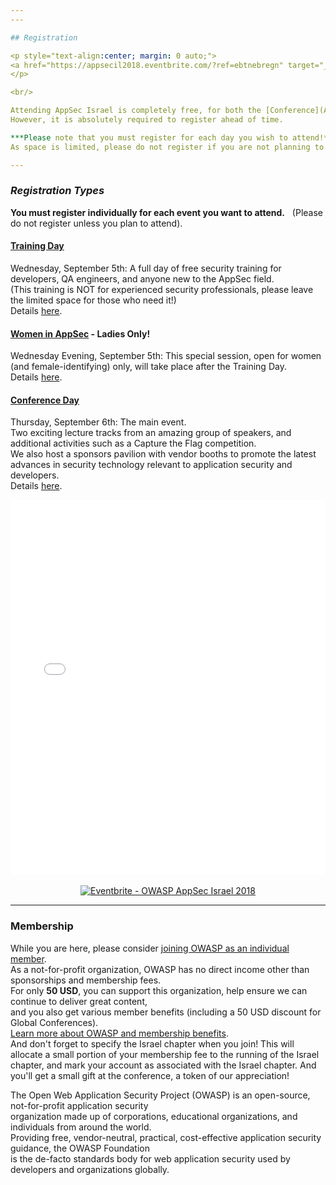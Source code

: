 ```yaml
---
---

## Registration 

<p style="text-align:center; margin: 0 auto;">
<a href="https://appsecil2018.eventbrite.com/?ref=ebtnebregn" target="_blank"><img src="https://www.eventbrite.com/custombutton?eid=47757880105" alt="Eventbrite - OWASP AppSec Israel 2018" /></a>
</p> 

<br/> 

Attending AppSec Israel is completely free, for both the [Conference](Agenda) and the [Training](Training).   
However, it is absolutely required to register ahead of time.   

***Please note that you must register for each day you wish to attend!***  
As space is limited, please do not register if you are not planning to attend, and don't register yourself multiple times.

---
```


### ***Registration Types*** 
**You must register individually for each event you want to attend.**   
(Please do not register unless you plan to attend).  

#### [Training Day](Training)
Wednesday, September 5th: A full day of free security training for developers, QA engineers, and anyone new to the AppSec field.    
(This training is NOT for experienced security professionals, please leave the limited space for those who need it!)  
Details [here](Training).   

#### [Women in AppSec](WIA) - Ladies Only!
Wednesday Evening, September 5th: This special session, open for women (and female-identifying) only, will take place after the Training Day.  
Details [here](WIA).   

#### [Conference Day](Agenda)
Thursday, September 6th: The main event.  
Two exciting lecture tracks from an amazing group of speakers, and additional activities such as a Capture the Flag competition.   
We also host a sponsors pavilion with vendor booths to promote the latest advances in security technology relevant to application security and developers.    
Details [here](Agenda).   

<div style="width:100%; text-align:left;"><iframe src="//eventbrite.com/tickets-external?eid=47757880105&ref=etckt" frameborder="0" height="600" width="100%" vspace="0" hspace="0" marginheight="5" marginwidth="5" scrolling="auto" allowtransparency="true"></iframe></div>

<p style="text-align:center; margin: 0 auto;">
<br />
<a href="https://appsecil2018.eventbrite.com/?ref=ebtnebregn" target="_blank"><img src="https://www.eventbrite.com/custombutton?eid=47757880105" alt="Eventbrite - OWASP AppSec Israel 2018" /></a>
</p> 

---

### Membership 

While you are here, please consider [joining OWASP as an individual member](https://www.owasp.org/index.php/Individual_Member).   
As a not-for-profit organization, OWASP has no direct income other than sponsorships and membership fees.  
For only **50 USD**, you can support this organization, help ensure we can continue to deliver great content,  
and you also get various member benefits (including a 50 USD discount for Global Conferences).  
[Learn more about OWASP and membership benefits](https://www.owasp.org/index.php/Individual_Member).  
And don't forget to specify the Israel chapter when you join! This will allocate a small portion of your membership fee to the running of the Israel chapter, and mark your account as associated with the Israel chapter. And you'll get a small gift at the conference, a token of our appreciation!  

The Open Web Application Security Project (OWASP) is an open-source, not-for-profit application security   
organization made up of corporations, educational organizations, and individuals from around the world.   
Providing free, vendor-neutral, practical, cost-effective application security guidance, the OWASP Foundation   
is the de-facto standards body for web application security used by developers and organizations globally. 
